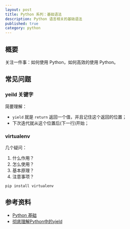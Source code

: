 ```yaml
---
layout: post
title: Python 系列：基础语法
description: Python 语言相关的基础语法
published: true
category: python
---
```


## 概要

关注一件事：如何使用 Python，如何高效的使用 Python。


## 常见问题

### yeild 关键字

简要理解：

* `yield` 就是 `return` 返回一个值，并且记住这个返回的位置；
* 下次迭代就从这个位置后(下一行)开始；

### virtualenv 

几个疑问：

1. 什么作用？
1. 怎么使用？
1. 基本原理？
1. 注意事项？

```
pip install virtualenv
```
 
## 参考资料

* [Python 基础](https://morvanzhou.github.io/tutorials/python-basic/)
* [彻底理解Python中的yield](http://www.jianshu.com/p/d09778f4e055)





[NingG]:    http://ningg.github.com  "NingG"










